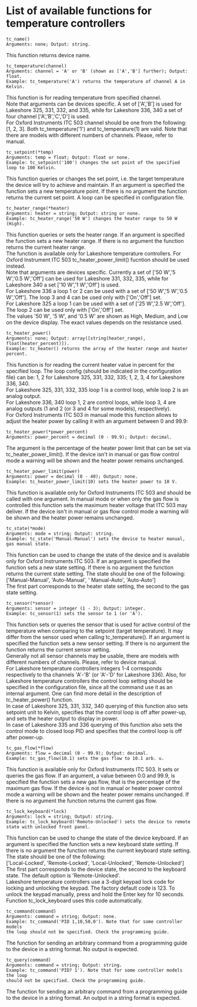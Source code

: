 # List of available functions for temperature controllers
```python3
tc_name()
Arguments: none; Output: string.
```
This function returns device name.
```python3
tc_temperature(channel)
Arguments: channel = 'A' or 'B' (shown as ['A','B'] further); Output: float.
Example: tc_temperature('A') returns the temperature of channel A in Kelvin.
```
This function is for reading temperature from specified channel.<br/>
Note that arguments can be devices specific. A set of ['A','B'] is used for Lakeshore 325, 331, 332, and 335, while for Lakeshore 336, 340 a set of four channel ['A','B','C','D'] is used.<br/>
For Oxford Instruments ITC 503 channel should be one from the following: [1, 2, 3]. Both tc_temperature('1') and tc_temperature(1) are valid. Note that there are models with different numbers of channels. Please, refer to manual.<br/>
```python3
tc_setpoint(*temp)
Arguments: temp = float; Output: float or none.
Example: tc_setpoint('100') changes the set point of the specified loop to 100 Kelvin.
```
This function queries or changes the set point, i.e. the target temperature the device will try to achieve and maintain. If an argument is specified the function sets a new temperature point. If there is no argument the function returns the current set point. A loop can be specified in configuration file.<br/>
```python3
tc_heater_range(*heater)
Arguments: heater = string; Output: string or none.
Example: tc_heater_range('50 W') changes the heater range to 50 W (High).
```
This function queries or sets the heater range. If an argument is specified the function sets a new heater range. If there is no argument the function returns the current heater range.<br/>
The function is available only for Lakeshore temperature controllers. For Oxford Instrument ITC 503 tc_heater_power_limit() fucntion should be used instead.<br/>
Note that arguments are devices specific. Currently a set of ['50 W','5 W','0.5 W','Off'] can be used for Lakeshore 331, 332, 335, while for Lakeshore 340 a set ['10 W','1 W','Off'] is used.<br/>
For Lakeshore 336 a loop 1 or 2 can be used with a set of ['50 W','5 W','0.5 W','Off']. The loop 3 and 4 can be used only with ['On','Off'] set.<br/>
For Lakeshore 325 a loop 1 can be used with a set of ['25 W','2.5 W','Off']. The loop 2 can be used only with ['On','Off'] set.<br/>
The values '50 W', '5 W', and '0.5 W' are shown as High, Medium, and Low on the device display. The exact values depends on the resistance used.<br/>
```python3
tc_heater_power()
Arguments: none; Output: array([string(heater_range), float(heater_percent)]).
Example: tc_heater() returns the array of the heater range and heater percent.
```
This function is for reading the current heater value in percent for the specified loop. The loop config (should be indicated in the configuration file) can be: 1, 2 for Lakeshore 325, 331, 332, 335; 1, 2, 3, 4 for Lakeshore 336, 340.<br/>
For Lakeshore 325, 331, 332, 335  loop 1 is a control loop, while loop 2 is an analog output.<br/>
For Lakeshore 336, 340 loop 1, 2 are control loops, while loop 3, 4 are analog outputs (1 and 2 (or 3 and 4 for some models), respectively).<br/>
For Oxford Instruments ITC 503 in manual mode this function allows to adjust the heater power by calling it with an argument between 0 and 99.9:
```python3
tc_heater_power(*power_percent)
Arguments: power_percent = decimal (0 - 99.9); Output: decimal.
```
The argument is the percentage of the heater power limit that can be set via tc_heater_power_limit(). If the device isn't in manual or gas flow control mode a warning will be shown and the heater power remains unchanged.
```python3
tc_heater_power_limit(power)
Arguments: power = decimal (0 - 40); Output: none.
Example: tc_heater_power_limit(10) sets the heater power to 10 V.
```
This function is available only for Oxford Instruments ITC 503 and should be called with one argument. In manual mode or when only the gas flow is controlled this function sets the maximum heater voltage that ITC 503 may deliver. If the device isn't in manual or gas flow control mode a warning will be shown and the heater power remains unchanged.
```python3
tc_state(*mode)
Arguments: mode = string; Output: string.
Example: tc_state('Manual-Manual') sets the device to heater manual, gas manual state.
```
This function can be used to change the state of the device and is available only for Oxford Instruments ITC 503. If an argument is specified the function sets a new state setting. If there is no argument the function returns the current state setting. The state should be one of the following:
['Manual-Manual', 'Auto-Manual', ' Manual-Auto', 'Auto-Auto']<br/>
The first part corresponds to the heater state setting, the second to the gas state setting.
```python3
tc_sensor(*sensor)
Arguments: sensor = integer (1 - 3); Output: integer.
Example: tc_sensor(1) sets the sensor to 1 (or 'A').
```
This function sets or queries the sensor that is used for active control of the temperature when comparing to the setpoint (target temperature). It may differ from the sensor used when calling tc_temperature(). If an argument is specified the function sets a new sensor setting. If there is no argument the function returns the current sensor setting.<br/>
Generally not all sensor channels may be usable, there are models with different numbers of channels. Please, refer to device manual.<br/>
For Lakeshore temperature controllers integers 1-4 corresponds respectively to tha channels 'A'-'B' (or 'A'-'D' for Lakeshore 336). Also, for Lakeshore temperature controllers the control loop setting should be specified in the configuration file, since all the command use it as an internal argument. One can find more detail in the description of tc_heater_power() function.<br/>
In case of Lakeshore 325, 331, 332, 340 querying of this function also sets setpoint unit to Kelvin, specifies that the control loop is off after power-up, and sets the heater output to display in power.<br/>
In case of Lakeshore 335 and 336 querying of this function also sets the control mode to closed loop PID and specifies that the control loop is off after power-up.
```python3
tc_gas_flow(*flow)
Arguments: flow = decimal (0 - 99.9); Output: decimal.
Example: tc_gas_flow(10.1) sets the gas flow to 10.1 arb. u.
```
This function is available only for Oxford Instruments ITC 503. It sets or queries the gas flow. If an argument, a value between 0.0 and 99.9, is specified the function sets a new gas flow, that is the percentage of the maximum gas flow. If the device is not in manual or heater power control mode a warning will be shown and the heater power remains unchanged. If there is no argument the function returns the current gas flow.
```python3
tc_lock_keyboard(*lock)
Arguments: lock = string; Output: string.
Example: tc_lock_keyboard('Remote-Unlocked') sets the device to remote state with unlocked front panel.
```
This function can be used to change the state of the device keyboard. If an argument is specified the function sets a new keyboard state setting. If there is no argument the function returns the current keyboard state setting. The state should be one of the following:<br/>
['Local-Locked', 'Remote-Locked', 'Local-Unlocked', 'Remote-Unlocked']<br/>
The first part corresponds to the device state, the second to the keyboard state. The default option is 'Remote-Unlocked'.<br/>
Lakeshore temperature controllers use a 3-digit keypad lock code for locking and unlocking the keypad. The factory default code is 123. To unlock the keypad manually, press and hold the Enter key for 10 seconds. Function tc_lock_keyboard uses this code automatically.
```python3
tc_command(command)
Arguments: command = string; Output: none.
Example: tc_command('PID 1,10,50,0'). Note that for some controller models
the loop should not be specified. Check the programming guide.
```
The function for sending an arbitrary command from a programming guide to the device in a string format. No output is expected.<br/>
```python3
tc_query(command)
Arguments: command = string; Output: string.
Example: tc_command('PID? 1'). Note that for some controller models the loop
should not be specified. Check the programming guide.
```
The function for sending an arbitrary command from a programming guide to the device in a string format. An output in a string format is expected.<br/>

